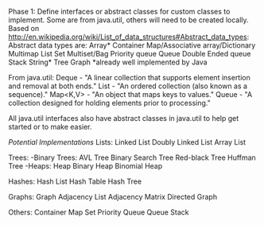 Phase 1: Define interfaces or abstract classes for custom classes to implement.  Some are from java.util, others will need to be created locally.
Based on http://en.wikipedia.org/wiki/List_of_data_structures#Abstract_data_types:
Abstract data types are:
Array*
Container
Map/Associative array/Dictionary
Multimap
List
Set
Multiset/Bag
Priority queue
Queue
Double Ended queue
Stack
String*
Tree
Graph
*already well implemented by Java

From java.util:
Deque<E> - "A linear collection that supports element insertion and removal at both ends."
List<E> - "An ordered collection (also known as a sequence)."
Map<K,V> - "An object that maps keys to values."
Queue<E> - "A collection designed for holding elements prior to processing."

All java.util interfaces also have abstract classes in java.util to help get started or to make easier.

*Potential Implementations*
Lists:
Linked List
Doubly Linked List
Array List

Trees:
-Binary Trees:
AVL Tree
Binary Search Tree
Red-black Tree
Huffman Tree
-Heaps:
Heap
Binary Heap
Binomial Heap

Hashes:
Hash List
Hash Table
Hash Tree

Graphs:
Graph
Adjacency List
Adjacency Matrix
Directed Graph

Others:
Container
Map
Set
Priority Queue
Queue
Stack